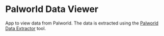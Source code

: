 # Palworld Data Viewer

App to view data from Palworld.
The data is extracted using the [Palworld Data Extractor](https://github.com/PalworldDataTools/PalworldDataExtractor) tool.
